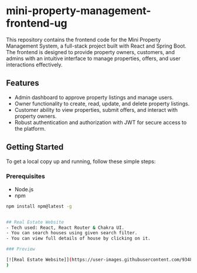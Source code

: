 # mini-property-management-frontend-ug


This repository contains the frontend code for the Mini Property Management System, a full-stack project built with React and Spring Boot. 
The frontend is designed to provide property owners, customers, and admins with an intuitive interface to manage properties, offers, and user interactions effectively.

## Features

- Admin dashboard to approve property listings and manage users.
- Owner functionality to create, read, update, and delete property listings.
- Customer ability to view properties, submit offers, and interact with property owners.
- Robust authentication and authorization with JWT for secure access to the platform.

## Getting Started

To get a local copy up and running, follow these simple steps:

### Prerequisites

- Node.js
- npm

```bash
npm install npm@latest -g


## Real Estate Website
- Tech used: React, React Router & Chakra UI.
- You can search houses using given search filter.
- You can view full details of house by clicking on it.

### Preview

[![Real Estate Website]](https://user-images.githubusercontent.com/93486013/187375292-920f2665-af07-43b9-9b5b-d403270d6797.mp4
)

